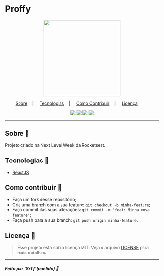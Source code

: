 <h1>Proffy</h1>

<p align="center">
<img src="./github/Homeproffy.svg" height="250" width="250"/></br>
</p>

<p align="center">
<a href="#sobre-memo">Sobre</a>&nbsp;&nbsp;&nbsp; | &nbsp;&nbsp;&nbsp;
<a href="#tecnologias-rocket">Tecnologias</a>&nbsp;&nbsp;&nbsp; | &nbsp;&nbsp;&nbsp;
<a href="#como-contribuir-">Como Contribuir</a>&nbsp;&nbsp;&nbsp; | &nbsp;&nbsp;&nbsp;
<a href="#licença-scroll">Licença</a>&nbsp;&nbsp;&nbsp; | &nbsp;&nbsp;&nbsp;
</p>

<p align="center">

<img src="https://img.shields.io/github/repo-size/srthiagofreitas/proffy-web" />
<img src="https://img.shields.io/github/languages/count/srthiagofreitas/proffy-web" />
<img src="https://img.shields.io/github/languages/top/srthiagofreitas/proffy-web" />
<img src="https://img.shields.io/github/license/srthiagofreitas/proffy-web" />
</p>

<!-- ## Apresentação do Projeto :sparkles: -->

<!-- <p align="center">
<img src=".github/React App.gif" />
</p> -->

---

## Sobre :memo:

Projeto criado na Next Level Week da Rocketseat.

## Tecnologias :rocket:

- <a href="#">ReactJS</a>

## Como contribuir 🤔

- Faça um fork desse repositório;
- Cria uma branch com a sua feature: `git checkout -b minha-feature`;
- Faça commit das suas alterações: `git commit -m 'feat: Minha nova feature'`;
- Faça push para a sua branch: `git push origin minha-feature`.

## Licença :scroll:

> Esse projeto está sob a licença MIT. Veja o arquivo [LICENSE](LICENSE) para mais detalhes.

---

##### Feito por 'SrTf'(apelido) :wave:
